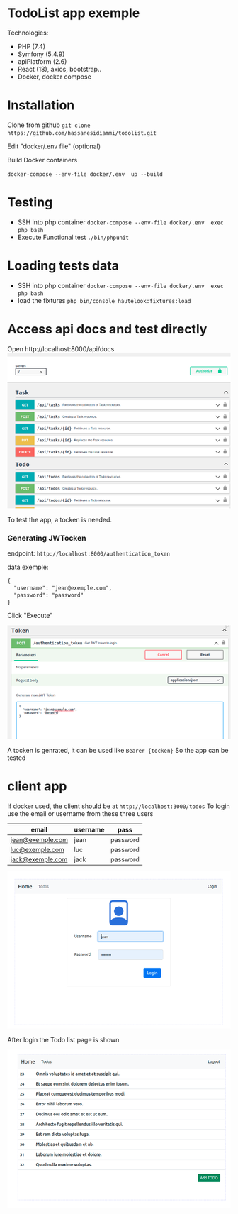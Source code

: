 # TodoList app exemple

Technologies:
* PHP (7.4)
* Symfony (5.4.9)
* apiPlatform (2.6)
* React (18), axios, bootstrap..
* Docker, docker compose

# Installation

Clone from github
 `git clone https://github.com/hassanesidiammi/todolist.git`

Edit "docker/.env file" (optional)

Build Docker containers

`docker-compose --env-file docker/.env  up --build`

# Testing

* SSH into php container
 `docker-compose --env-file docker/.env  exec php bash`
* Execute Functional test
`./bin/phpunit`

# Loading tests data

* SSH into php container
 `docker-compose --env-file docker/.env  exec php bash`
* load the fixtures
`php bin/console hautelook:fixtures:load`

# Access api docs and test directly

Open http://localhost:8000/api/docs
![open api](/docs/images/open-api.png)

To test the app, a tocken is needed.

### Generating JWTocken

endpoint: `http://localhost:8000/authentication_token`

data exemple:

```
{
  "username": "jean@exemple.com",
  "password": "password"
}
```

Click "Execute"

![generate tocken](/docs/images/generate-tocken.png)

A tocken is genrated, it can be used like `Bearer {tocken}`
 So the app can be tested

# client app

If docker used, the client should be at `http://localhost:3000/todos`
To login use the email or username from these three users


| email            | username | pass     |
-------------------|----------|----------|
| jean@exemple.com | 	jean    | password |
| luc@exemple.com  | 	luc     | password |
| jack@exemple.com | 	jack    | password |


![client login](/docs/images/client-login.png)

After login the Todo list page is shown

![generate tocken](/docs/images/todos.png)


